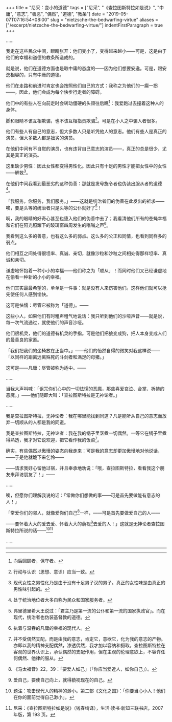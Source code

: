 +++
title = "尼采：变小的道德"
tags = ["尼采", "《查拉图斯特拉如是说》", "中庸", "意志", "善恶", "偶然", "道德", "教条"]
date = "2019-05-07T07:16:54+08:00"
slug = "nietzsche-the-bedwarfing-virtue"
aliases = ["/excerpt/nietzsche-the-bedwarfing-virtue/"]
indentFirstParagraph = true
+++

……

我走在这些民众中间，眼睛张开：他们变小了，变得越来越小——可是，这是由于他们的幸福和道德的教条所造成的。

就是说，他们在道德方面也是取中庸的态度的——因为他们想要安逸。可是，跟安逸相容的，只有中庸的道德。

他们在走路和前进时肯定也会按照他们自己的方式：我称之为他们的一瘸一拐——。因此，他们会成为每个快步行走者的障碍。

他们中的有些人在向前走时会转动僵硬的头颈往后瞧[^1]：我爱跑过去撞着这种人的身体。

脚和眼睛不该互相欺骗，也不该互相指责欺骗[^2]。可是在小人之中骗人者很多。

他们有些人有自己的意志，但大多数人只是听凭他人的意志。他们有些人是真正的演员，但大多数人都是拙劣的演员。

在他们中间有不自觉的演员，也有违背自己意志的演员——，真正的总是很少，尤其是真正的演员。

这里缺少男性：因此女性都变得男性化。因此只有十足的男性才能把女性中的女性——解救[^3]。

在他们中间我看到最恶劣的这种伪善：那就是发号施令者也伪装出服从者的道德[^4]。

「我服务，你服务，我们服务。」——这就是统治者们的伪善在此发出的祈求——唉，要是头等的统治者只是头等的公仆就好了[^5]！

啊，我的眼睛的好奇心甚至也堕入他们的伪善中去了；我看清他们所有的苍蝇幸福和它们在阳光照耀下的玻璃窗四周发生的嗡嗡之声[^6]。

我看到这么多的善意，也有这么多的弱点。这么多的公正和同情，也看到同样多的弱点。

他们相互之间处得很坦率、真诚、亲切，就像沙粒和沙粒之间相处得那样坦率、真诚和亲切。

谦虚地怀抱着一种小小的幸福——他们称之为「顺从」！而同时他们又已经谦虚地在偷看一种新的小小的幸福。

他们其实最最希望的，单单是一件事：就是没有人来伤害他们。这样他们就可以抢先使任何人感到愉快。

这可是怯懦：尽管它被称为「道德」。——

这些小人，如果他们有时粗声粗气地说话：我只听到他们的沙哑声音——就是说，每一次气流通过，就使他们的声音沙哑。

他们很机灵，他们的道德有机灵的手指。可是他们把狼变成狗，把人本身变成人们的最善良的家畜。

「我们把我们的坐椅放在正当中。」——他们的怡然自得的微笑对我这样说——「以同样的距离远离殊死的斗剑者和满足的母猪。」

这可是——凡庸：尽管被称为适中。——

……

当我大声叫喊：「诅咒你们心中的一切怯懦的恶魔，那些喜爱哀泣、合掌、祈祷的恶魔。」——他们随即大叫：「查拉图斯特拉是无神论者。」

……

我是查拉图斯特拉，无神论者：我在哪里能找到同道？凡是能听从自己的意志而放弃一切顺从的人都是我的同道。

我是查拉图斯特拉，无神论者：我在我的锅子里烹煮一切偶然。一等它在锅子里煮得熟透，我才对它说欢迎，把它看作我的饭菜[^7]。

确实，有些偶然以傲慢的姿态向我走来：可是我的意志却更加傲慢地对他说话，——于是他就跪下来乞怜——

——请求我好心留他过宿，并且奉承地劝说：「哦，查拉图斯特拉，看看我这个朋友来拜访朋友了！」——

……

唉，但愿你们理解我说的话：「常做你们想做的事——可是首先要做能有意志的人！」

「常爱你们的邻人，就像爱你们自己[^8]一样，——可是首先要做爱自己的人——

——要怀着大大的爱去爱、怀着大大的藐视[^9]去爱的人！」这就是无神论者查拉图斯特拉所说的话——[^10][^11]

……

---

[^1]: 向后回顾者，保守者。
[^2]: 行动与认识（思想、意识）应当一致。
[^3]: 现代女性之男性化乃是由于没有十足男子汉的男子。真正的女性味是由真正的男性味引起的。
[^4]: 处于统治地位者大多自称为民众和国家服务者。
[^5]: 弗里德里希大王说过：「君主乃是第一流的公仆和第一流的国家执政官」。而在现代，统治者也伪装基督教的道德。
[^6]: 执着与温吞的凡庸的幸福的现代人。
[^7]: 并不受偶然支配，而是由我的意志，肯定它，意欲它，化为我的意志的产物。亦即以我的精神支配偶然，渗透偶然，我才加以容纳和摄取。查拉图斯特拉在客观的世界认识上，承认偶然的支配作用，但在主观的伦理意欲上，不容许任何偶然、他律的服从。
[^8]: 《马太福音》22，39：「要爱人如己」（「你应当爱近人，如你自己」）。
[^9]: 爱自己，要使自己向上，就得藐视现在的自己。
[^10]: 题注：攻击现代人的精神的渺小。第二部《文化之国》：「你要当心小人！他们在你的面前觉得自己渺小」。
[^11]: 尼采：《查拉图斯特拉如是说》（钱春绮译），生活·读书·新知三联书店，2007 年版，第 193 页。
